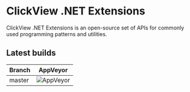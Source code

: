 # ClickView .NET Extensions

ClickView .NET Extensions is an open-source set of APIs for commonly used programming patterns and utilities.



## Latest builds

|Branch|AppVeyor|
|------|:--------:|
|master|![AppVeyor](https://img.shields.io/appveyor/ci/MrSmoke/Extensions.svg)|